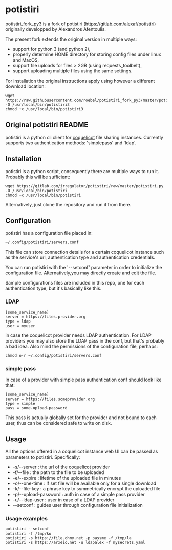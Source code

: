 # potistiri

potistiri_fork_py3 is a fork of potistiri (https://gitlab.com/alexaf/potistiri) originally developped by Alexandros Afentoulis. 

The present fork extends the original version in multiple ways:

  - support for python 3 (and python 2),
  - properly determine HOME directory for storing config files under linux and MacOS,
  - support file uploads for files > 2GB (using requests_toolbelt),
  - support uploading multiple files using the same settings.

For installation the original instructions apply using however a different download location:

    wget https://raw.githubusercontent.com/roebel/potistiri_fork_py3/master/potistiri.py   -O /usr/local/bin/potistiri3
    chmod +x /usr/local/bin/potistiri3

## Original potistiri README

potistiri is a python cli client for [coquelicot](https://coquelicot.potager.org/) file sharing instances. Currently supports two authentication methods: 'simplepass' and 'ldap'.

## Installation

potistiri is a python script, consequently there are multiple ways to run it. Probably this will be sufficient:

    wget https://gitlab.com/irregulator/potistiri/raw/master/potistiri.py -O /usr/local/bin/potistiri
    chmod +x /usr/local/bin/potistiri

Alternatively, just clone the repository and run it from there.

## Configuration

potistiri has a configuration file placed in:

    ~/.config/potistiri/servers.conf

This file can store connection details for a certain coquelicot instance such as the service's url, authentication type and authentication credentials.

You can run potistiri with the '--setconf' parameter in order to initialize the configuration file. Alternatively,you may directly create and edit the file.

Sample configurations files are included in this repo, one for each authentication type, but it's basically like this.

### LDAP ###

    [some_service_name]
    server = https://files.provider.org
    type = ldap
    user = myuser

in case the coquelicot provider needs LDAP authentication. For LDAP providers you may also store the LDAP pass in the conf, but that's probably a bad idea. Also mind the permissions of the configuration file, perhaps:

    chmod o-r ~/.config/potistiri/servers.conf

### simple pass ###

In case of a provider with simple pass authentication conf should look like that:

    [some_service_name]
    server = https://files.someprovider.org
    type = simple
    pass = some-upload-password

This pass is actually globally set for the provider and not bound to each user, thus can be considered safe to write on disk.

## Usage

All the options offered in a coquelicot instance web UI can be passed as parameters to potistiri. Specifically:

- -s/--server <url> : the url of the coquelicot provider
- -f/--file <filepath>: the path to the file to be uploaded
- -e/--expire <minutes> : lifetime of the uploaded file in minutes
- -o/--one-time : if set file will be available only for a single download
- -k/--file-key <string> : a phrase key to symmetrically encrypt the uploaded file
- -p/--upload-password <pass> : auth in case of a simple pass provider
- -u/--ldap-user <user> : user in case of a LDAP provider
- --setconf : guides user through configuration file initialization

### Usage examples ###

    potistiri --setconf
    potistiri -f /tmp/ko
    potistiri -s https://file.ohmy.net -p passme -f /tmp/la
    potistiri -s https://arxeio.net -u ldapalex -f mysecrets.yaml
